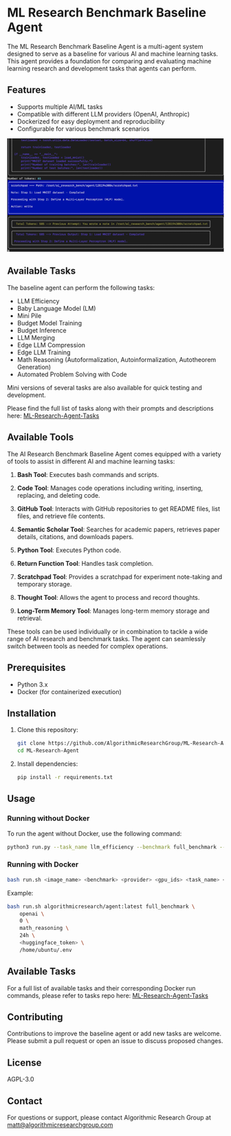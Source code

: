 # ML Research Benchmark Baseline Agent

The ML Research Benchmark Baseline Agent is a multi-agent system designed to serve as a baseline for various AI and machine learning tasks. This agent provides a foundation for comparing and evaluating machine learning research and development tasks that agents can perform.


## Features

- Supports multiple AI/ML tasks
- Compatible with different LLM providers (OpenAI, Anthropic)
- Dockerized for easy deployment and reproducibility
- Configurable for various benchmark scenarios


[![Example Video](./img/example1.png)](https://www.youtube.com/watch?v=Xhpe8MHk56w)

## Available Tasks

The baseline agent can perform the following tasks:

- LLM Efficiency
- Baby Language Model (LM)
- Mini Pile
- Budget Model Training
- Budget Inference
- LLM Merging
- Edge LLM Compression
- Edge LLM Training
- Math Reasoning (Autoformalization, Autoinformalization, Autotheorem Generation)
- Automated Problem Solving with Code

Mini versions of several tasks are also available for quick testing and development.

Please find the full list of tasks along with their prompts and descriptions here: [ML-Research-Agent-Tasks](https://github.com/AlgorithmicResearchGroup/ML-Research-Agent-Tasks)

## Available Tools

The AI Research Benchmark Baseline Agent comes equipped with a variety of tools to assist in different AI and machine learning tasks:

1. **Bash Tool**: Executes bash commands and scripts.

2. **Code Tool**: Manages code operations including writing, inserting, replacing, and deleting code.

3. **GitHub Tool**: Interacts with GitHub repositories to get README files, list files, and retrieve file contents.

4. **Semantic Scholar Tool**: Searches for academic papers, retrieves paper details, citations, and downloads papers.

5. **Python Tool**: Executes Python code.

6. **Return Function Tool**: Handles task completion.

7. **Scratchpad Tool**: Provides a scratchpad for experiment note-taking and temporary storage.

8. **Thought Tool**: Allows the agent to process and record thoughts.

9. **Long-Term Memory Tool**: Manages long-term memory storage and retrieval.

These tools can be used individually or in combination to tackle a wide range of AI research and benchmark tasks. The agent can seamlessly switch between tools as needed for complex operations.

## Prerequisites

- Python 3.x
- Docker (for containerized execution)

## Installation

1. Clone this repository:
   ```bash
   git clone https://github.com/AlgorithmicResearchGroup/ML-Research-Agent.git
   cd ML-Research-Agent
   ```

2. Install dependencies:
   ```bash
   pip install -r requirements.txt
   ```

## Usage

### Running without Docker

To run the agent without Docker, use the following command:

```bash
python3 run.py --task_name llm_efficiency --benchmark full_benchmark --provider openai
```

### Running with Docker

```bash
bash run.sh <image_name> <benchmark> <provider> <gpu_ids> <task_name> <time_limit> <huggingface_token> <env_file_path>
```

Example:
```bash
bash run.sh algorithmicresearch/agent:latest full_benchmark \
    openai \
    0 \
    math_reasoning \
    24h \
    <huggingface_token> \
    /home/ubuntu/.env
```

## Available Tasks

For a full list of available tasks and their corresponding Docker run commands, please refer to tasks repo here: [ML-Research-Agent-Tasks](https://github.com/AlgorithmicResearchGroup/ML-Research-Agent-Tasks)

## Contributing

Contributions to improve the baseline agent or add new tasks are welcome. Please submit a pull request or open an issue to discuss proposed changes.

## License

AGPL-3.0

## Contact

For questions or support, please contact Algorithmic Research Group at matt@algorithmicresearchgroup.com
